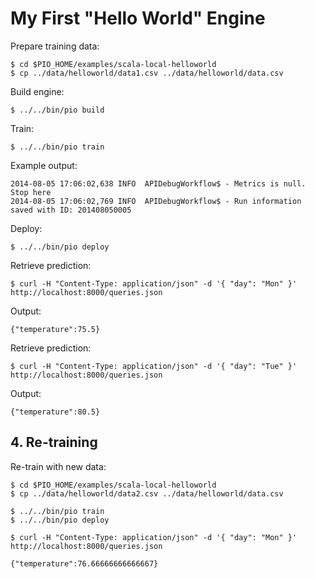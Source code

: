 # My First "Hello World" Engine

Prepare training data:
```
$ cd $PIO_HOME/examples/scala-local-helloworld
$ cp ../data/helloworld/data1.csv ../data/helloworld/data.csv
```

Build engine:

```
$ ../../bin/pio build
```

Train:

```
$ ../../bin/pio train
```

Example output:

```
2014-08-05 17:06:02,638 INFO  APIDebugWorkflow$ - Metrics is null. Stop here
2014-08-05 17:06:02,769 INFO  APIDebugWorkflow$ - Run information saved with ID: 201408050005
```

Deploy:

```
$ ../../bin/pio deploy
```

Retrieve prediction:

```
$ curl -H "Content-Type: application/json" -d '{ "day": "Mon" }' http://localhost:8000/queries.json
```

Output:

```
{"temperature":75.5}
```

Retrieve prediction:

```
$ curl -H "Content-Type: application/json" -d '{ "day": "Tue" }' http://localhost:8000/queries.json
```

Output:
```
{"temperature":80.5}
```

## 4. Re-training

Re-train with new data:

```
$ cd $PIO_HOME/examples/scala-local-helloworld
$ cp ../data/helloworld/data2.csv ../data/helloworld/data.csv
```

```
$ ../../bin/pio train
$ ../../bin/pio deploy
```

```
$ curl -H "Content-Type: application/json" -d '{ "day": "Mon" }' http://localhost:8000/queries.json

{"temperature":76.66666666666667}
```
